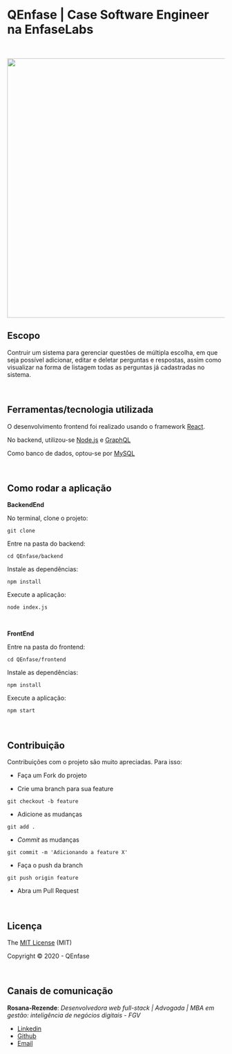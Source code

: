 # QEnfase | Case Software Engineer na EnfaseLabs

<br>

<p align="center">
  <img  height='600' src='https://user-images.githubusercontent.com/45580434/87487079-1cea0b00-c613-11ea-8c6c-59cb1922091d.gif'>
</p>

## Escopo

Contruir um sistema para gerenciar questões de múltipla escolha, em que seja possível adicionar, editar e deletar perguntas e respostas, assim como visualizar na forma de listagem todas as perguntas já cadastradas no sistema.

<br>

## Ferramentas/tecnologia utilizada

O desenvolvimento frontend foi realizado usando o framework [React](https://pt-br.reactjs.org/).

No backend, utilizou-se [Node.js](https://nodejs.org/en/) e [GraphQL](https://graphql.org/)

Como banco de dados, optou-se por [MySQL](https://www.mysql.com/)

<br>

## Como rodar a aplicação

**BackendEnd**

No terminal, clone o projeto:
```
git clone 
```

Entre na pasta do backend:
```
cd QEnfase/backend
```

Instale as dependências:
```
npm install
```

Execute a aplicação:
```
node index.js 
```

<br>

**FrontEnd**

Entre na pasta do frontend:
```
cd QEnfase/frontend
```

Instale as dependências:
```
npm install
```

Execute a aplicação:
```
npm start 
```

<br>

## Contribuição

Contribuições com o projeto são muito apreciadas. Para isso:

- Faça um Fork do projeto

- Crie uma branch para sua feature
```
git checkout -b feature
```

- Adicione as mudanças
```
git add . 
```

- _Commit_ as mudanças 
```
git commit -m 'Adicionando a feature X'
```

- Faça o push da branch 
```
git push origin feature
```

- Abra um Pull Request

<br>

## Licença

The [MIT License]() (MIT)

Copyright :copyright: 2020 - QEnfase

<br>

## Canais de comunicação

**Rosana-Rezende**: *Desenvolvedora web full-stack | Advogada | MBA em gestão: inteligência de negócios digitais - FGV*

- [Linkedin](https://www.linkedin.com/in/rosanarezende/)
- [Github](https://github.com/rosanarezende)
- [Email](rezende_rosana@hotmail.com)
